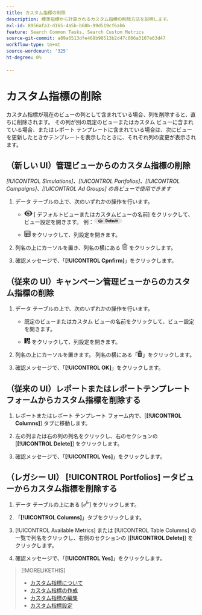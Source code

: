 ```yaml
---
title: カスタム指標の削除
description: 標準指標から計算されるカスタム指標の削除方法を説明します。
exl-id: 8956afa3-d165-4a5b-b68b-99d519cf6ab6
feature: Search Common Tasks, Search Custom Metrics
source-git-commit: a89a6513dfe468b98513b2d47c086a3107e63d47
workflow-type: tm+mt
source-wordcount: '325'
ht-degree: 0%

---
```


# カスタム指標の削除

カスタム指標が現在のビューの列として含まれている場合、列を削除すると、直ちに削除されます。 その列が別の既定のビューまたはカスタム ビューに含まれている場合、またはレポート テンプレートに含まれている場合は、次にビューを更新したときかテンプレートを表示したときに、それぞれ列の変更が表示されます。

## （新しい UI）管理ビューからのカスタム指標の削除

*[!UICONTROL Simulations]、[!UICONTROL Portfolios]、[!UICONTROL Campaigns]、[!UICONTROL Ad Groups] の各ビューで使用できます*

1. データ テーブルの上で、次のいずれかの操作を行います。

   * ![ ビューセレクター ](/help/search-social-commerce/assets/view.png " ビューセレクター ") \[ デフォルトビューまたはカスタムビューの名前\] をクリックして、ビュー設定を開きます。 例：![ビューの例](/help/search-social-commerce/assets/view-selector-example.png "ビューの例")

   * ![ カスタム列 ](/help/search-social-commerce/assets/custom-columns-new.png " カスタム列 ") をクリックして、列設定を開きます。

1. 列名の上にカーソルを置き、列名の横にある ![ 削除 ](/help/search-social-commerce/assets/delete-new.png " 削除 ") をクリックします。

1. 確認メッセージで、「**[!UICONTROL Cpnfirm]**」をクリックします。

## （従来の UI）キャンペーン管理ビューからのカスタム指標の削除

1. データ テーブルの上で、次のいずれかの操作を行います。

   * 既定のビューまたはカスタム ビューの名前をクリックして、ビュー設定を開きます。

   * ![ カスタム列 ](/help/search-social-commerce/assets/custom-columns.png " カスタム列 ") をクリックして、列設定を開きます。

1. 列名の上にカーソルを置きます。 列名の横にある「![ 削除 ](/help/search-social-commerce/assets/delete.png " 削除 ")」をクリックします。

1. 確認メッセージで、「**[!UICONTROL OK]**」をクリックします。

## （従来の UI）レポートまたはレポートテンプレートフォームからカスタム指標を削除する

1. レポートまたはレポート テンプレート フォーム内で、[**[!UICONTROL Columns]**] タブに移動します。

1. 左の列または右の列の列名をクリックし、右のセクションの [**[!UICONTROL Delete]**] をクリックします。

1. 確認メッセージで、「**[!UICONTROL Yes]**」をクリックします。

## （レガシー UI） [!UICONTROL Portfolios] ータビューからカスタム指標を削除する

1. データ テーブルの上にある [![ 選択したビューを編集 ](/help/search-social-commerce/assets/view-settings.png " 選択したビューを編集 ")] をクリックします。

1. 「**[!UICONTROL Columns]**」タブをクリックします。

1. [!UICONTROL Available Metrics] または [!UICONTROL Table Columns] の一覧で列名をクリックし、右側のセクションの [**[!UICONTROL Delete]**] をクリックします。

1. 確認メッセージで、「**[!UICONTROL Yes]**」をクリックします。

>[!MORELIKETHIS]
>
>* [ カスタム指標について ](custom-metric-about.md)
>* [ カスタム指標の作成 ](custom-metric-create.md)
>* [ カスタム指標の編集 ](custom-metric-edit.md)
>* [ カスタム指標設定 ](custom-metric-settings.md)
